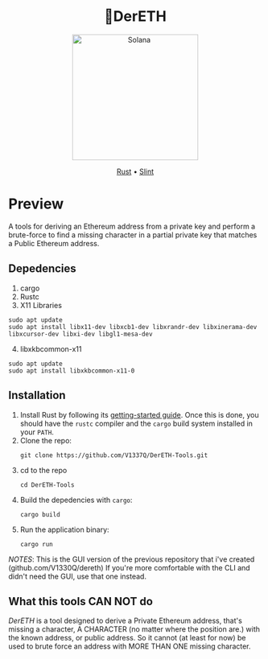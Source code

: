 <h1 align="center">🔧DerETH</h1>

<p align="center">
  <a href="github.com/V1337Q/DerETH-Tools">
    <img alt="Solana" src="https://i.imgur.com/wN6yeel.png" width="250" />
  </a>
</p>

<div align="center">
	<a href="https://www.rust-lang.org/tools/install">Rust</a>
  <span> • </span>
    	<a href="https://docs.slint.dev/latest/docs/slint/">Slint</a>
  <p></p>
</div> 

# Preview

<!-- ![Alt text](./images/Preview1.png) -->

A tools for deriving an Ethereum address from a private key and perform a brute-force to find a missing character in a partial private key that matches a Public Ethereum address.

## Depedencies

1. cargo
2. Rustc
3. X11 Libraries
```
sudo apt update
sudo apt install libx11-dev libxcb1-dev libxrandr-dev libxinerama-dev libxcursor-dev libxi-dev libgl1-mesa-dev
``` 
4. libxkbcommon-x11
```
sudo apt update
sudo apt install libxkbcommon-x11-0
```

## Installation

1. Install Rust by following its [getting-started guide](https://www.rust-lang.org/learn/get-started).
   Once this is done, you should have the `rustc` compiler and the `cargo` build system installed in your `PATH`.
2. Clone the repo:
    ``` 
    git clone https://github.com/V1337Q/DerETH-Tools.git
    ``` 
3. cd to the repo
    ``` 
    cd DerETH-Tools
    ```
4. Build the depedencies with `cargo`:
    ```
    cargo build
    ```
5. Run the application binary:
    ```
    cargo run
    ```
*NOTES*: This is the GUI version of the previous repository that i've created (github.com/V1330Q/dereth) If you're more comfortable with the CLI and didn't need the GUI, use that one instead.

## What this tools CAN NOT do
*DerETH* is a tool designed to derive a Private Ethereum address, that's missing a character, A CHARACTER (no matter where the position are.) with the known address, or public address. So it cannot (at least for now) be used to brute force an address with MORE THAN ONE missing character. 
